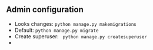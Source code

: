 ## Admin configuration

- Looks changes: ``python manage.py makemigrations``
- Default: `python manage.py migrate`
- Create superuser: ` python manage.py createsuperuser`
- 